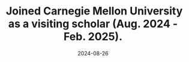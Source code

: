 ---
title: >-
    <i class="fas fa-globe-americas" style="font-size: 0.8em; margin-right: 0.3em;"></i>Joined Carnegie Mellon University as a visiting scholar (Aug. 2024 - Feb. 2025).
date: 2024-08-26
---